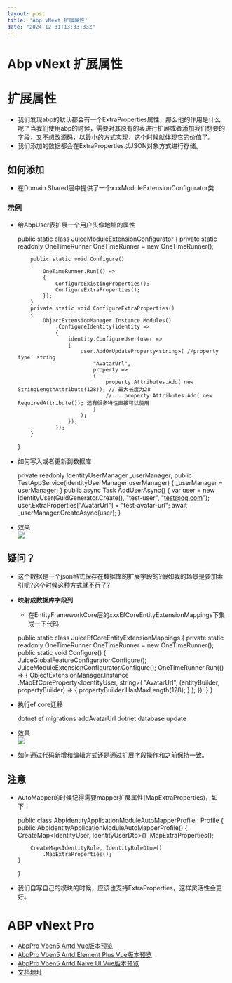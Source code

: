 ```yaml
---
layout: post
title: 'Abp vNext 扩展属性'
date: "2024-12-31T13:33:33Z"
---
```

Abp vNext 扩展属性
==============

扩展属性
====

*   我们发现abp的默认都会有一个ExtraProperties属性，那么他的作用是什么呢？当我们使用abp的时候，需要对其原有的表进行扩展或者添加我们想要的字段，又不想改源码，以最小的方式实现，这个时候就体现它的价值了。
*   我们添加的数据都会在ExtraProperties以JSON对象方式进行存储。

如何添加
----

*   在Domain.Shared层中提供了一个xxxModuleExtensionConfigurator类

### 示例

*   给AbpUser表扩展一个用户头像地址的属性

     public static class JuiceModuleExtensionConfigurator
     {
            private static readonly OneTimeRunner OneTimeRunner = new OneTimeRunner();
    
            public static void Configure()
            {
                OneTimeRunner.Run(() =>
                {
                    ConfigureExistingProperties();
                    ConfigureExtraProperties();
                });
            }
            private static void ConfigureExtraProperties()
            {
                ObjectExtensionManager.Instance.Modules()
                    .ConfigureIdentity(identity =>
                    {
                        identity.ConfigureUser(user =>
                        {
                            user.AddOrUpdateProperty<string>( //property type: string
                                "AvatarUrl",
                                property =>
                                {
                                    property.Attributes.Add( new StringLengthAttribute(128)); // 最大长度为28
                                    // ...property.Attributes.Add( new RequiredAttribute()); 还有很多特性直接可以使用
                                }
                            );
                        });
                    });
            }
     }
    

*   如何写入或者更新到数据库

    private readonly IdentityUserManager _userManager;
    public TestAppService(IdentityUserManager userManager)
    {
        _userManager = userManager;
    }
    public async Task AddUserAsync()
    {
        var user = new IdentityUser(GuidGenerator.Create(), "test-user", "test@qq.com");
        user.ExtraProperties["AvatarUrl"] = "test-avatar-url";
        await _userManager.CreateAsync(user);
    }
    

*   效果  
    ![](https://lion-abp-pro.oss-cn-shenzhen.aliyuncs.com/foods/021ff0a2396a41fe9572aefee95a2fc6_extra.png)

疑问？
---

*   这个数据是一个json格式保存在数据库的扩展字段的?假如我的场景是要加索引呢?这个时候这种方式就不行了?
    
*   **映射成数据库字段列**
    
    *   在EntityFrameworkCore层的xxxEfCoreEntityExtensionMappings下集成一下代码

    public static class JuiceEfCoreEntityExtensionMappings
    {
        private static readonly OneTimeRunner OneTimeRunner = new OneTimeRunner();
        public static void Configure()
        {
            JuiceGlobalFeatureConfigurator.Configure();
            JuiceModuleExtensionConfigurator.Configure();
            OneTimeRunner.Run(() =>
            {
                ObjectExtensionManager.Instance
                    .MapEfCoreProperty<IdentityUser, string>(
                        "AvatarUrl",
                        (entityBuilder, propertyBuilder) =>
                        {
                            propertyBuilder.HasMaxLength(128);
                        }
                    );
            });
        }
    }
    

*   执行ef core迁移

    dotnet ef migrations addAvatarUrl
    dotnet database update
    

*   效果  
    ![](https://lion-abp-pro.oss-cn-shenzhen.aliyuncs.com/foods/da48a1496ece4c91880708f2d4e14428_extra1.png)
    
*   如何通过代码新增和编辑方式还是通过扩展字段操作和之前保持一致。
    

注意
--

*   AutoMapper的时候记得需要mapper扩展属性(MapExtraProperties)，如下：

    public class AbpIdentityApplicationModuleAutoMapperProfile : Profile
    {
        public AbpIdentityApplicationModuleAutoMapperProfile()
        {
            CreateMap<IdentityUser, IdentityUserDto>()
                .MapExtraProperties();
    
            CreateMap<IdentityRole, IdentityRoleDto>()
                .MapExtraProperties();
        }
    }
    

*   我们自写自己的模块的时候，应该也支持ExtraProperties，这样灵活性会更好。

ABP vNext Pro
=============

*   [AbpPro Vben5 Antd Vue版本预览](http://182.43.18.151:44320/)
*   [AbpPro Vben5 Antd Element Plus Vue版本预览](http://182.43.18.151:44321/)
*   [AbpPro Vben5 Antd Naive UI Vue版本预览](http://182.43.18.151:44322/)
*   [文档地址](http://doc.cncore.club/)